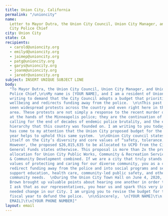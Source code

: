 ```yaml
---
title: Union City, California
permalink: "/unioncity"
name:
  Letter to Mayor Dutra, the Union City Council, Union City Manager, and Union
  City Police Chief
city: Union City
state: CA
recipients:
  - carold@unioncity.org
  - emilyd@unioncity.org
  - jaimep@unioncity.org
  - patg@unioncity.org
  - garys@unioncity.org
  - joanm@unioncity.org
  - jaredr@unioncity.org
subject: INSERT UNIQUE SUBJECT LINE
body:
  "To Mayor Dutra, the Union City Council, Union City Manager, and Union City
  Police Chief,\n\nMy name is [YOUR NAME], and I am a resident of Union City. I am
  writing to demand that the City Council adopts a budget that prioritizes community
  wellbeing and redirects funding away from the police.  \n\nThis past week, we have
  seen widespread protests across the country and even right here in the Tri-City
  area. These protests are not simply a response to the recent murder of George Floyd
  at the hands of the Minneapolis police; they are the continuation of a larger movement
  calling for the end of decades of endemic police brutality, and the end of a racist
  hierarchy that this country was founded on. I am writing to you today because it
  has come to my attention that the Union City proposed budget for the 2020-2021 fiscal
  year helps to uphold this same system.  \n\nUnion City council states that it prides
  itself on the City’s diversity and core values of “safety, tolerance, and caring.”
  However, the proposed $26,015,635 to be allocated to UCPD from the City’s 2020-2021
  General Funds states otherwise. This proposal is more than 2x the proposed 2020-2021
  allocation for Union City Public Works, Community & Recreation Services, and Economic
  & Community Development combined. If we are a city that truly stands by our core
  values of protecting and caring for our diverse community, you as a council would
  redirect funding away from the police and into social programs and services that
  support education, health care, community-led public safety, and other critical
  community needs.  \nDuring the Union City Town Hall on June 4, 2020, Reverend Jerome
  Brown brought up valuable points about hearing one another in order to spark change.
  I ask that as our representatives, you hear us and spark this very important and
  needed change in our City. I am urging you to revise the budget for the 2020-2021
  fiscal year to defund the police.  \n\nSincerely,  \n[YOUR NAME]\t\n[YOUR ADDRESS]\t\n[YOUR
  EMAIL]\t\n[YOUR PHONE NUMBER]"
layout: email
---
```

